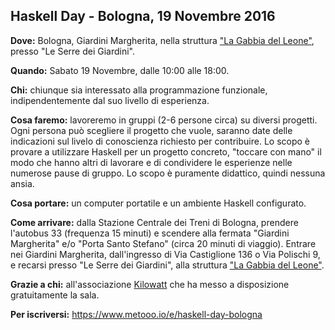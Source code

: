 ## Haskell Day - Bologna, 19 Novembre 2016

**Dove:** Bologna, Giardini Margherita, nella struttura ["La Gabbia del Leone"](http://leserre.kilowatt.bo.it/gabbia-del-leone/), presso "Le Serre dei Giardini".

**Quando:** Sabato 19 Novembre, dalle 10:00 alle 18:00.

**Chi:** chiunque sia interessato alla programmazione funzionale, indipendentemente dal suo livello di esperienza.

**Cosa faremo:** lavoreremo in gruppi (2-6 persone circa) su diversi progetti. Ogni persona può scegliere il progetto che vuole, saranno date delle indicazioni sul livelo di conoscienza richiesto per contribuire. Lo scopo è provare a utilizzare Haskell per un progetto concreto, "toccare con mano" il modo che hanno altri di lavorare e di condividere le esperienze nelle numerose pause di gruppo. Lo scopo è puramente didattico, quindi nessuna ansia.

**Cosa portare:** un computer portatile e un ambiente Haskell configurato.

**Come arrivare:** dalla Stazione Centrale dei Treni di Bologna, prendere l'autobus 33 (frequenza 15 minuti) e scendere alla fermata "Giardini Margherita" e/o "Porta Santo Stefano" (circa 20 minuti di viaggio). Entrare nei Giardini Margherita, dall'ingresso di Via Castiglione 136 o Via Polischi 9, e recarsi presso "Le Serre dei Giardini", alla struttura ["La Gabbia del Leone"](http://leserre.kilowatt.bo.it/gabbia-del-leone/).

**Grazie a chi:** all'associazione [Kilowatt](http://kilowatt.bo.it/about) che ha messo a disposizione gratuitamente la sala.

**Per iscriversi:** https://www.metooo.io/e/haskell-day-bologna

